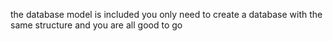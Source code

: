 the database model is included you only need to create a database with the same structure and you are all good to go
